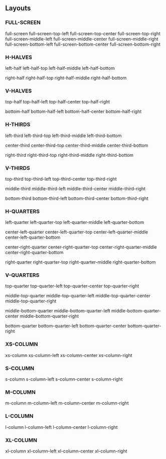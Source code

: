 ## Layouts

### FULL-SCREEN

full-screen
full-screen-top-left
full-screen-top-center
full-screen-top-right
full-screen-middle-left
full-screen-middle-center
full-screen-middle-right
full-screen-bottom-left
full-screen-bottom-center
full-screen-bottom-right

### H-HALVES

left-half
left-half-top
left-half-middle
left-half-bottom

right-half
right-half-top
right-half-middle
right-half-bottom

### V-HALVES

top-half
top-half-left
top-half-center
top-half-right

bottom-half
bottom-half-left
bottom-half-center
bottom-half-right

### H-THIRDS

left-third
left-third-top
left-third-middle
left-third-bottom

center-third
center-third-top
center-third-middle
center-third-bottom

right-third
right-third-top
right-third-middle
right-third-bottom

### V-THIRDS

top-third
top-third-left
top-third-center
top-third-right

middle-third
middle-third-left
middle-third-center
middle-third-right

bottom-third
bottom-third-left
bottom-third-center
bottom-third-right

### H-QUARTERS

left-quarter
left-quarter-top
left-quarter-middle
left-quarter-bottom

center-left-quarter
center-left-quarter-top
center-left-quarter-middle
center-left-quarter-bottom

center-right-quarter
center-right-quarter-top
center-right-quarter-middle
center-right-quarter-bottom

right-quarter
right-quarter-top
right-quarter-middle
right-quarter-bottom

### V-QUARTERS

top-quarter
top-quarter-left
top-quarter-center
top-quarter-right

middle-top-quarter
middle-top-quarter-left
middle-top-quarter-center
middle-top-quarter-right

middle-bottom-quarter
middle-bottom-quarter-left
middle-bottom-quarter-center
middle-bottom-quarter-right

bottom-quarter
bottom-quarter-left
bottom-quarter-center
bottom-quarter-right

### XS-COLUMN

xs-column
xs-column-left
xs-column-center
xs-column-right

### S-COLUMN

s-column
s-column-left
s-column-center
s-column-right

### M-COLUMN

m-column
m-column-left
m-column-center
m-column-right

### L-COLUMN

l-column
l-column-left
l-column-center
l-column-right

### XL-COLUMN

xl-column
xl-column-left
xl-column-center
xl-column-right